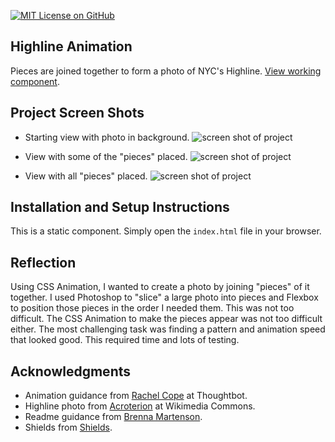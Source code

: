 [![MIT License on GitHub](https://img.shields.io/github/license/seankelliher/highline-animation?style=flat-square)](/LICENSE.txt)
## Highline Animation

Pieces are joined together to form a photo of NYC's Highline. [View working component](https://seankelliher.github.io/highline-animation/).

## Project Screen Shots

* Starting view with photo in background.
![screen shot of project](/screenshots/highline-animation-screenshot1.png?s=600)

* View with some of the "pieces" placed.
![screen shot of project](/screenshots/highline-animation-screenshot2.png?s=600)

* View with all "pieces" placed.
![screen shot of project](/screenshots/highline-animation-screenshot3.png?s=600)

## Installation and Setup Instructions

This is a static component. Simply open the `index.html` file in your browser.

## Reflection

Using CSS Animation, I wanted to create a photo by joining "pieces" of it together. I used Photoshop to "slice" a large photo into pieces and Flexbox to position those pieces in the order I needed them. This was not too difficult. The CSS Animation to make the pieces appear was not too difficult either. The most challenging task was finding a pattern and animation speed that looked good. This required time and lots of testing.

## Acknowledgments

* Animation guidance from [Rachel Cope](https://thoughtbot.com/blog/authors/rachel-cope) at Thoughtbot.
* Highline photo from [Acroterion](https://commons.wikimedia.org/wiki/File:Highline_and_IAC_Building_NY1.jpg) at Wikimedia Commons.
* Readme guidance from [Brenna Martenson](https://gist.github.com/martensonbj/6bf2ec2ed55f5be723415ea73c4557c4).
* Shields from [Shields](https://shields.io).